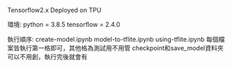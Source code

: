 Tensorflow2.x Deployed on TPU

環境:
    python = 3.8.5
    tensorflow = 2.4.0

執行順序:
    create-model.ipynb
    model-to-tflite.ipynb
    using-tflite.ipynb
    每個檔案皆執行第一格即可，其他格為測試用不用管
    checkpoint和save_model資料夾可以不用創，執行完後就會有